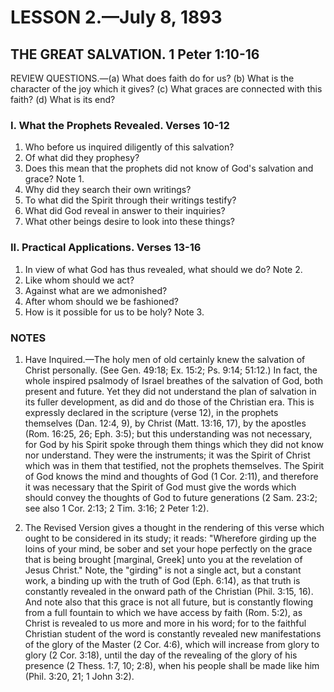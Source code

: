 # LESSON 2.—July 8, 1893

## THE GREAT SALVATION. 1 Peter 1:10-16

REVIEW QUESTIONS.—(a) What does faith do for us? (b) What is the character of the joy which it gives? (c) What graces are connected with this faith? (d) What is its end?

### I. What the Prophets Revealed. Verses 10-12

1. Who before us inquired diligently of this salvation?
2. Of what did they prophesy?
3. Does this mean that the prophets did not know of God's salvation and grace? Note 1.
4. Why did they search their own writings?
5. To what did the Spirit through their writings testify?
6. What did God reveal in answer to their inquiries?
7. What other beings desire to look into these things?

### II. Practical Applications. Verses 13-16

1. In view of what God has thus revealed, what should we do? Note 2.
2. Like whom should we act?
3. Against what are we admonished?
4. After whom should we be fashioned?
5. How is it possible for us to be holy? Note 3.

### NOTES

1. Have Inquired.—The holy men of old certainly knew the salvation of Christ personally. (See Gen. 49:18; Ex. 15:2; Ps. 9:14; 51:12.) In fact, the whole inspired psalmody of Israel breathes of the salvation of God, both present and future. Yet they did not understand the plan of salvation in its fuller development, as did and do those of the Christian era. This is expressly declared in the scripture (verse 12), in the prophets themselves (Dan. 12:4, 9), by Christ (Matt. 13:16, 17), by the apostles (Rom. 16:25, 26; Eph. 3:5); but this understanding was not necessary, for God by his Spirit spoke through them things which they did not know nor understand. They were the instruments; it was the Spirit of Christ which was in them that testified, not the prophets themselves. The Spirit of God knows the mind and thoughts of God (1 Cor. 2:11), and therefore it was necessary that the Spirit of God must give the words which should convey the thoughts of God to future generations (2 Sam. 23:2; see also 1 Cor. 2:13; 2 Tim. 3:16; 2 Peter 1:2).

2. The Revised Version gives a thought in the rendering of this verse which ought to be considered in its study; it reads: "Wherefore girding up the loins of your mind, be sober and set your hope perfectly on the grace that is being brought [marginal, Greek] unto you at the revelation of Jesus Christ." Note, the "girding" is not a single act, but a constant work, a binding up with the truth of God (Eph. 6:14), as that truth is constantly revealed in the onward path of the Christian (Phil. 3:15, 16). And note also that this grace is not all future, but is constantly flowing from a full fountain to which we have access by faith (Rom. 5:2), as Christ is revealed to us more and more in his word; for to the faithful Christian student of the word is constantly revealed new manifestations of the glory of the Master (2 Cor. 4:6), which will increase from glory to glory (2 Cor. 3:18), until the day of the revealing of the glory of his presence (2 Thess. 1:7, 10; 2:8), when his people shall be made like him (Phil. 3:20, 21; 1 John 3:2).

